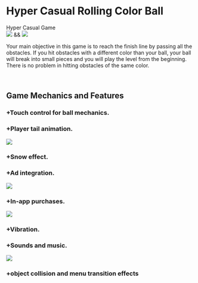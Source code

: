# Hyper Casual Rolling Color Ball
 Hyper Casual Game
<br/>
<img src="https://github.com/BekirrUgur/Hyper-Casual-Rolling-Color-Ball/blob/main/Pressentation/lvl1.PNG"> && <img src="https://github.com/BekirrUgur/Hyper-Casual-Rolling-Color-Ball/blob/main/Pressentation/lvl2-2.PNG">

Your main objective in this game is to reach the finish line by passing all the obstacles. If you hit obstacles with a different color than your ball, your ball will break into small pieces and you will play the level from the beginning. There is no problem in hitting obstacles of the same color.

<br/>

## Game Mechanics and Features
### +Touch control for ball mechanics.
### +Player tail animation.
<img src="https://github.com/BekirrUgur/Hyper-Casual-Rolling-Color-Ball/blob/main/Pressentation/lvl1-2.PNG">
<br/>

### +Snow effect.

### +Ad integration.
<img src="https://github.com/BekirrUgur/Hyper-Casual-Rolling-Color-Ball/blob/main/Pressentation/lvl2-final.PNG">
<br/>

### +In-app purchases.
<img src="https://github.com/BekirrUgur/Hyper-Casual-Rolling-Color-Ball/blob/main/Pressentation/Shop.PNG">
<br/>

### +Vibration.
### +Sounds and music.
<img src="https://github.com/BekirrUgur/Hyper-Casual-Rolling-Color-Ball/blob/main/Pressentation/lvl2.PNG">
<br/>

### +object collision and menu transition effects

